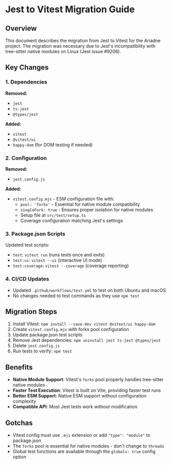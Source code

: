 # Jest to Vitest Migration Guide

## Overview

This document describes the migration from Jest to Vitest for the Ariadne project. The migration was necessary due to Jest's incompatibility with tree-sitter native modules on Linux (Jest issue #9206).

## Key Changes

### 1. Dependencies

**Removed:**
- `jest`
- `ts-jest`
- `@types/jest`

**Added:**
- `vitest`
- `@vitest/ui`
- `happy-dom` (for DOM testing if needed)

### 2. Configuration

**Removed:**
- `jest.config.js`

**Added:**
- `vitest.config.mjs` - ESM configuration file with:
  - `pool: 'forks'` - Essential for native module compatibility
  - `singleFork: true` - Ensures proper isolation for native modules
  - Setup file at `src/test/setup.ts`
  - Coverage configuration matching Jest's settings

### 3. Package.json Scripts

Updated test scripts:
- `test`: `vitest run` (runs tests once and exits)
- `test:ui`: `vitest --ui` (interactive UI mode)
- `test:coverage`: `vitest --coverage` (coverage reporting)

### 4. CI/CD Updates

- Updated `.github/workflows/test.yml` to test on both Ubuntu and macOS
- No changes needed to test commands as they use `npm test`

## Migration Steps

1. Install Vitest: `npm install --save-dev vitest @vitest/ui happy-dom`
2. Create `vitest.config.mjs` with forks pool configuration
3. Update package.json test scripts
4. Remove Jest dependencies: `npm uninstall jest ts-jest @types/jest`
5. Delete `jest.config.js`
6. Run tests to verify: `npm test`

## Benefits

- **Native Module Support**: Vitest's `forks` pool properly handles tree-sitter native modules
- **Faster Test Execution**: Vitest is built on Vite, providing faster test runs
- **Better ESM Support**: Native ESM support without configuration complexity
- **Compatible API**: Most Jest tests work without modification

## Gotchas

- Vitest config must use `.mjs` extension or add `"type": "module"` to package.json
- The `forks` pool is essential for native modules - don't change to `threads`
- Global test functions are available through the `globals: true` config option